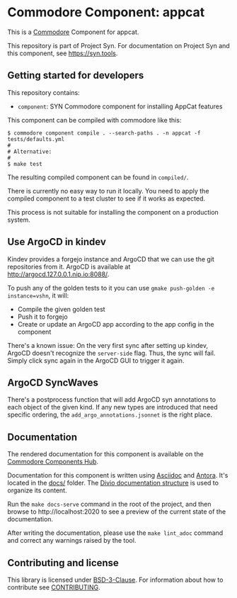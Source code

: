 # Commodore Component: appcat

This is a [Commodore][commodore] Component for appcat.

This repository is part of Project Syn.
For documentation on Project Syn and this component, see https://syn.tools.

## Getting started for developers

This repository contains:

* `component`: SYN Commodore component for installing AppCat features

This component can be compiled with commodore like this:

```
$ commodore component compile . --search-paths . -n appcat -f tests/defaults.yml
#
# Alternative:
#
$ make test
```

The resulting compiled component can be found in `compiled/`.

There is currently no easy way to run it locally. You need to apply the compiled component to a test cluster to see if it works as expected.

This process is not suitable for installing the component on a production system.

## Use ArgoCD in kindev

Kindev provides a forgejo instance and ArgoCD that we can use the git repositories from it. ArgoCD is available at http://argocd.127.0.0.1.nip.io:8088/.

To push any of the golden tests to it you can use `gmake push-golden -e instance=vshn`, it will:
* Compile the given golden test
* Push it to forgejo
* Create or update an ArgoCD app according to the app config in the component

There's a known issue:
On the very first sync after setting up kindev, ArgoCD doesn't recognize the `server-side` flag. Thus, the sync will fail. Simply click sync again in the ArgoCD GUI to trigger it again.

## ArgoCD SyncWaves

There's a postprocess function that will add ArgoCD syn annotations to each object of the given kind.
If any new types are introduced that need specific ordering, the `add_argo_annotations.jsonnet` is the right place.

## Documentation

The rendered documentation for this component is available on the [Commodore Components Hub](https://hub.syn.tools/appcat).

Documentation for this component is written using [Asciidoc][asciidoc] and [Antora][antora].
It's located in the [docs/](docs) folder.
The [Divio documentation structure](https://documentation.divio.com/) is used to organize its content.

Run the `make docs-serve` command in the root of the project, and then browse to http://localhost:2020 to see a preview of the current state of the documentation.

After writing the documentation, please use the `make lint_adoc` command and correct any warnings raised by the tool.

## Contributing and license

This library is licensed under [BSD-3-Clause](LICENSE).
For information about how to contribute see [CONTRIBUTING](CONTRIBUTING.md).

[commodore]: https://syn.tools/commodore/
[asciidoc]: https://asciidoctor.org/
[antora]: https://antora.org/

